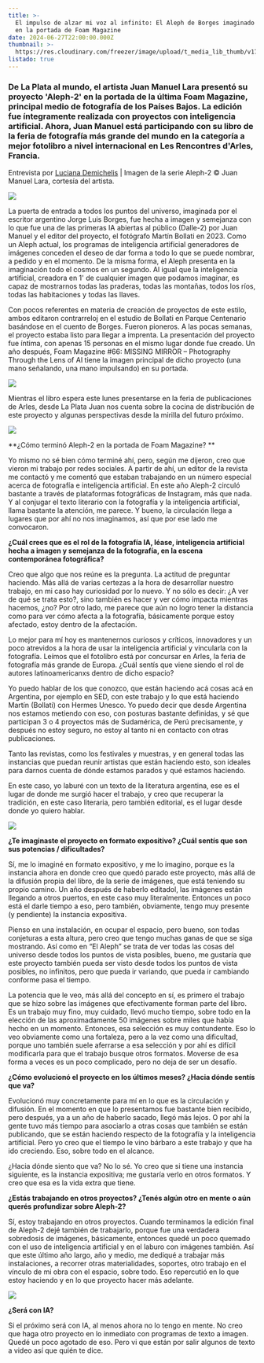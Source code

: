 ```yaml
---
title: >-
  El impulso de alzar mi voz al infinito: El Aleph de Borges imaginado con IA,
  en la portada de Foam Magazine
date: 2024-06-27T22:00:00.000Z
thumbnail: >-
  https://res.cloudinary.com/freezer/image/upload/t_media_lib_thumb/v1719563275/2024/06/41-020-fm66_01_cover_front_lr_01_xvnc9r.webp
listado: true
---
```


### De La Plata al mundo, el artista Juan Manuel Lara presentó su proyecto 'Aleph-2' en la portada de la última Foam Magazine, principal medio de fotografía de los Países Bajos. La edición fue íntegramente realizada con proyectos con inteligencia artificial. Ahora, Juan Manuel está participando con su libro de la feria de fotografía más grande del mundo en la categoría a mejor fotolibro a nivel internacional en Les Rencontres d'Arles, Francia.

Entrevista por [Luciana Demichelis]() | Imagen de la serie Aleph-2 © Juan Manuel Lara, cortesía del artista.

![](https://res.cloudinary.com/freezer/image/upload/v1719565926/41-020-fm66_01_cover_front_lr_01_fjew6e.webp)

La puerta de entrada a todos los puntos del universo, imaginada por el escritor argentino Jorge Luis Borges, fue hecha a imagen y semejanza con lo que fue una de las primeras IA abiertas al público (Dalle-2) por Juan Manuel y el editor del proyecto, el fotógrafo Martín Bollati en 2023. Como un Aleph actual, los programas de inteligencia artificial generadores de imágenes conceden el deseo de dar forma a todo lo que se puede nombrar, a pedido y en el momento. De la misma forma, el Aleph presenta en la imaginación todo el cosmos en un segundo. Al igual que la inteligencia artificial, creadora en 1' de cualquier imagen que podamos imaginar, es capaz de mostrarnos todas las praderas, todas las montañas, todos los ríos, todas las habitaciones y todas las llaves.

Con pocos referentes en materia de creación de proyectos de este estilo, ambos editaron contrarreloj en el estudio de Bollati en Parque Centenario basándose en el cuento de Borges. Fueron pioneros. A las pocas semanas, el proyecto estaba listo para llegar a imprenta. La presentación del proyecto fue íntima, con apenas 15 personas en el mismo lugar donde fue creado. Un año después, Foam Magazine #66: MISSING MIRROR – Photography Through the Lens of AI tiene la imagen principal de dicho proyecto (una mano señalando, una mano impulsando) en su portada.

![](https://res.cloudinary.com/freezer/image/upload/v1719565561/Aleph-2-Juan-Manuel-Lara_Sed-Editorial-000-_zjmr62.jpg)

Mientras el libro espera este lunes presentarse en la feria de publicaciones de Arles, desde La Plata Juan nos cuenta sobre la cocina de distribución de este proyecto y algunas perspectivas desde la mirilla del futuro próximo. 

![](https://res.cloudinary.com/freezer/image/upload/v1719565309/448754679_476973698157012_4263399551457975138_n_qsafgn.jpg)

**¿Cómo terminó Aleph-2 en la portada de Foam Magazine? **

Yo mismo no sé bien cómo terminé ahí, pero, según me dijeron, creo que vieron mi trabajo por redes sociales. A partir de ahí, un editor de la revista me contactó y me comentó que estaban trabajando en un número especial acerca de fotografía e inteligencia artificial. En este año Aleph-2 circuló bastante a través de plataformas fotográficas de Instagram, más que nada. Y al conjugar el texto literario con la fotografía y la inteligencia artificial, llama bastante la atención, me parece. Y bueno, la circulación llega a lugares que por ahí no nos imaginamos, así que por ese lado me convocaron.

**¿Cuál crees que es el rol de la fotografía IA, léase, inteligencia artificial hecha a imagen y semejanza de la fotografía, en la escena contemporánea fotográfica?**

Creo que algo que nos reúne es la pregunta. La actitud de preguntar haciendo. Más allá de varias certezas a la hora de desarrollar nuestro trabajo, en mi caso hay curiosidad por lo nuevo. Y no sólo es decir: ¿A ver de qué se trata esto?, sino también es hacer y ver cómo impacta mientras hacemos, ¿no? Por otro lado, me parece que aún no logro tener la distancia como para ver cómo afecta a la fotografía, básicamente porque estoy afectado, estoy dentro de la afectación. 

Lo mejor para mí hoy es mantenernos curiosos y críticos, innovadores y un poco atrevidos a la hora de usar la inteligencia artificial y vincularla con la fotografía. Leímos que el fotolibro está por concursar en Arles, la feria de fotografía más grande de Europa. ¿Cuál sentís que viene siendo el rol de autores latinoamericanxs dentro de dicho espacio? 

Yo puedo hablar de los que conozco, que están haciendo acá cosas acá en Argentina, por ejemplo en SED, con este trabajo y lo que está haciendo Martín (Bollati) con Hermes Unesco. Yo puedo decir que desde Argentina nos estamos metiendo con eso, con posturas bastante definidas, y sé que participan 3 o 4 proyectos más de Sudamérica, de Perú precisamente, y después no estoy seguro, no estoy al tanto ni en contacto con otras publicaciones. 

Tanto las revistas, como los festivales y muestras, y en general todas las instancias que puedan reunir artistas que están haciendo esto, son ideales para darnos cuenta de dónde estamos parados y qué estamos haciendo. 

En este caso, yo laburé con un texto de la literatura argentina, ese es el lugar de donde me surgió hacer el trabajo, y creo que recuperar la tradición, en este caso literaria, pero también editorial, es el lugar desde donde yo quiero hablar.

![](https://res.cloudinary.com/freezer/image/upload/v1719565345/448627856_985322856583416_8539822445549321403_n_pqsala.jpg)

**¿Te imaginaste el proyecto en formato expositivo? ¿Cuál sentís que son sus potencias / dificultades?**

Sí, me lo imaginé en formato expositivo, y me lo imagino, porque es la instancia ahora en donde creo que quedó parado este proyecto, más allá de la difusión propia del libro, de la serie de imágenes, que está teniendo su propio camino. Un año después de haberlo editadol, las imágenes están llegando a otros puertos, en este caso muy literalmente. Entonces un poco está el darle tiempo a eso, pero también, obviamente, tengo muy presente (y pendiente) la instancia expositiva. 

Pienso en una instalación, en ocupar el espacio, pero bueno, son todas conjeturas a esta altura, pero creo que tengo muchas ganas de que se siga mostrando. Así como en “El Aleph” se trata de ver todas las cosas del universo desde todos los puntos de vista posibles, bueno, me gustaría que este proyecto también pueda ser visto desde todos los puntos de vista posibles, no infinitos, pero que pueda ir variando, que pueda ir cambiando conforme pasa el tiempo.

La potencia que le veo, más allá del concepto en sí, es primero el trabajo que se hizo sobre las imágenes que efectivamente forman parte del libro. Es un trabajo muy fino, muy cuidado, llevó mucho tiempo, sobre todo en la elección de las aproximadamente 50 imágenes sobre miles que había hecho en un momento. Entonces, esa selección es muy contundente. Eso lo veo obviamente como una fortaleza, pero a la vez como una dificultad, porque uno también suele aferrarse a esa selección y por ahí es difícil modificarla para que el trabajo busque otros formatos. Moverse de esa forma a veces es un poco complicado, pero no deja de ser un desafío.

**¿Cómo evolucionó el proyecto en los últimos meses? ¿Hacia dónde sentís que va?**

Evolucionó muy concretamente para mí en lo que es la circulación y difusión. En el momento en que lo presentamos fue bastante bien recibido, pero después, ya a un año de haberlo sacado, llegó más lejos. O por ahí la gente tuvo más tiempo para asociarlo a otras cosas que también se están publicando, que se están haciendo respecto de la fotografía y la inteligencia artificial. Pero yo creo que el tiempo le vino bárbaro a este trabajo y que ha ido creciendo. Eso, sobre todo en el alcance.

¿Hacia dónde siento que va? No lo sé. Yo creo que si tiene una instancia siguiente, es la instancia expositiva; me gustaría verlo en otros formatos. Y creo que esa es la vida extra que tiene.

**¿Estás trabajando en otros proyectos? ¿Tenés algún otro en mente o aún querés profundizar sobre Aleph-2?**

Sí, estoy trabajando en otros proyectos. Cuando terminamos la edición final de Aleph-2 dejé también de trabajarlo, porque fue una verdadera sobredosis de imágenes, básicamente, entonces quedé un poco quemado con el uso de inteligencia artificial y en el laburo con imágenes también. Así que este último año largo, año y medio, me dediqué a trabajar más instalaciones, a recorrer otras materialidades, soportes, otro trabajo en el vínculo de mi obra con el espacio, sobre todo. Eso repercutió en lo que estoy haciendo y en lo que proyecto hacer más adelante. 

![](https://res.cloudinary.com/freezer/image/upload/v1719565602/aleph-2-by-juan-manuel-lara-817285_tkuwuf.jpg)

**¿Será con IA?**

Si el próximo será con IA, al menos ahora no lo tengo en mente. No creo que haga otro proyecto en lo inmediato con programas de texto a imagen. Quedé un poco agotado de eso. Pero vi que están por salir algunos de texto a video así que quién te dice. 
